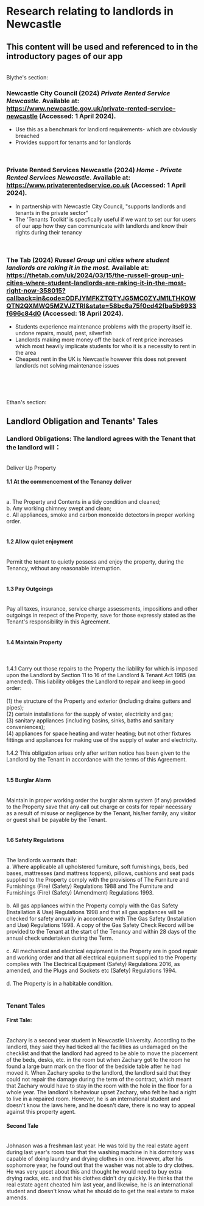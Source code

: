 # Research relating to landlords in Newcastle
 ## This content will be used and referenced to in the introductory pages of our app
 <br>
Blythe's section:
<br>

 ### Newcastle City Council (2024) *Private Rented Service Newcastle*. Available at: https://www.newcastle.gov.uk/private-rented-service-newcastle (Accessed: 1 April 2024).
- Use this as a benchmark for landlord requirements- which are obviously breached
- Provides support for tenants and for landlords
<br>

### Private Rented Services Newcastle (2024) *Home - Private Rented Services Newcastle*. Available at: https://www.privaterentedservice.co.uk (Accessed: 1 April 2024).
- In partnership with Newcastle City Council, "supports landlords and tenants in the private sector"
- The 'Tenants Toolkit' is specfically useful if we want to set our for users of our app how they can communicate with landlords and know their rights during their tenancy
<br>

### The Tab (2024) *Russel Group uni cities where student landlords are raking it in the most.* Available at: https://thetab.com/uk/2024/03/15/the-russell-group-uni-cities-where-student-landlords-are-raking-it-in-the-most-right-now-358015?callback=in&code=ODFJYMFKZTQTYJG5MC0ZYJM1LTHKOWQTN2QXMWQ5MZVJZTRI&state=58bc6a75f0cd42fba5b6933f696c84d0 (Accessed: 18 April 2024).
- Students experience maintenance problems with the property itself ie. undone repairs, mould, pest, silverfish
- Landlords making more money off the back of rent price increases which most heavily implicate students for who it is a necessity to rent in the area
- Cheapest rent in the UK is Newcastle however this does not prevent landlords not solving maintenance issues
<br>

<br>

<br>

Ethan's section:
<br>

<h2>Landlord Obligation and Tenants' Tales</h2>
<h3>Landlord Obligations: The landlord agrees with the Tenant that the landlord will：</h3>
<br>
Deliver Up Property
<br>
<h4>1.1 At the commencement of the Tenancy deliver</h4>
<br>
a. The Property and Contents in a tidy condition and cleaned;
<br>
b. Any working chimney swept and clean;
<br>
c. All appliances, smoke and carbon monoxide detectors in proper working order.
<br>
<br>
<h4>1.2 Allow quiet enjoyment</h4>
<br>
Permit the tenant to quietly possess and enjoy the property, during the Tenancy, without any reasonable interruption.
<br>
<br>
<h4>1.3 Pay Outgoings</h4>
<br>
Pay all taxes, insurance, service charge assessments, impositions and other outgoings in respect of the Property, save for those expressly stated as the Tenant's responsibility in this Agreement.
<br>
<br>
<h4>1.4  Maintain Property</h4>
  <br>
  <br>
  1.4.1 Carry out those repairs to the Property the liability for which is imposed upon the Landlord by Section 11 to 16 of the Landlord & Tenant Act 1985 (as amended). This liability obliges the Landlord to repair and keep in good order:
  <br>
  <br>
  (1) the structure of the Property and exterior (including drains gutters and pipes);
  <br>
  (2) certain installations for the supply of water, electricity and gas;
  <br>
  (3) sanitary appliances (including basins, sinks, baths and sanitary conveniences); 
  <br>
  (4) appliances for space heating and water heating; but not other fixtures fittings and appliances for making use of the supply of water and electricity.
  <br>
  <br>
  1.4.2 This obligation arises only after written notice has been given to the Landlord by the Tenant in accordance with the terms of this Agreement.
  <br>
  <br>
<h4>1.5 Burglar Alarm </h4>
<br>
Maintain in proper working order the burglar alarm system (if any) provided to the Property save that any call out charge or costs for repair necessary as a result of misuse or negligence by the Tenant, his/her family, any visitor or guest shall be payable by the Tenant.
<br>
<br>
<h4>1.6 Safety Regulations</h4>
<br>
The landlords warrants that:
<br>
a. Where applicable all upholstered furniture, soft furnishings, beds, bed bases, mattresses (and mattress toppers), pillows, cushions and seat pads supplied to the Property comply with the provisions of The Furniture and Furnishings (Fire) (Safety) Regulations 1988 and The Furniture and Furnishings (Fire) (Safety) (Amendment) Regulations 1993.
<br>
<br>
b. All gas appliances within the Property comply with the Gas Safety (Installation & Use) Regulations 1998 and that all gas appliances will be checked for safety annually in accordance with The Gas Safety (Installation and Use) Regulations 1998. A copy of the Gas Safety Check Record will be provided to the Tenant at the start of the Tenancy and within 28 days of the annual check undertaken during the Term.
<br>
<br>
c. All mechanical and electrical equipment in the Property are in good repair and working order and that all electrical equipment supplied to the Property complies with The Electrical Equipment (Safety) Regulations 2016, as amended, and the Plugs and Sockets etc (Safety) Regulations 1994.<br>
<br>
d. The Property is in a habitable condition.
<br>
<br>

<h3>Tenant Tales</h3>
<h4>First Tale:</h4>
<br>
Zachary is a second year student in Newcastle University. According to the landlord, they said they had ticked all the facilities as undamaged on the checklist and that the landlord had agreed to be able to move the placement of the beds, desks, etc. in the room but when Zachary got to the room he found a large burn mark on the floor of the bedside table after he had moved it. When Zachary spoke to the landlord, the landlord said that they could not repair the damage during the term of the contract, which meant that Zachary would have to stay in the room with the hole in the floor for a whole year. The landlord's behaviour upset Zachary, who felt he had a right to live in a repaired room. However, he is an international student and doesn't know the laws here, and he doesn't dare, there is no way to appeal against this property agent.
<br>
<h4>Second Tale</h4>
<br>
Johnason was a freshman last year. He was told by the real estate agent during last year's room tour that the washing machine in his dormitory was capable of doing laundry and drying clothes in one. However, after his sophomore year, he found out that the washer was not able to dry clothes. He was very upset about this and thought he would need to buy extra drying racks, etc. and that his clothes didn't dry quickly. He thinks that the real estate agent cheated him last year, and likewise, he is an international student and doesn't know what he should do to get the real estate to make amends.
<br>
  
